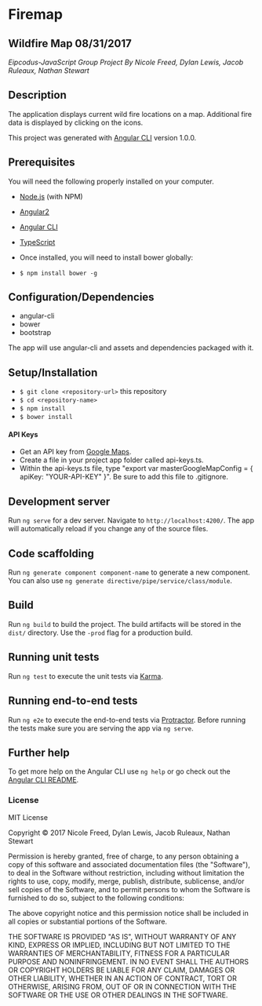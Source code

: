 # Firemap

## Wildfire Map 08/31/2017

_Eipcodus-JavaScript Group Project By Nicole Freed, Dylan Lewis, Jacob Ruleaux, Nathan Stewart_

## Description

The application displays current wild fire locations on a map. Additional fire data is displayed by clicking on the icons.

This project was generated with [Angular CLI](https://github.com/angular/angular-cli) version 1.0.0.

## Prerequisites

You will need the following properly installed on your computer.

* [Node.js](https://nodejs.org/) (with NPM)
* [Angular2](https://angular.io/)
* [Angular CLI](https://github.com/angular/angular-cli)
* [TypeScript](http://www.typescriptlang.org/index.html)

* Once installed, you will need to install bower globally:
* `$ npm install bower -g`

## Configuration/Dependencies

* angular-cli
* bower
* bootstrap

The app will use angular-cli and assets and dependencies packaged with it.

## Setup/Installation

* `$ git clone <repository-url>` this repository
* `$ cd <repository-name>`
* `$ npm install`
* `$ bower install`

#### API Keys

* Get an API key from [Google Maps](https://developers.google.com/maps/documentation/javascript/get-api-key).
* Create a file in your project app  folder called api-keys.ts.
* Within the api-keys.ts file, type "export var masterGoogleMapConfig = { apiKey: "YOUR-API-KEY" }". Be sure to add this file to .gitignore.

## Development server

Run `ng serve` for a dev server. Navigate to `http://localhost:4200/`. The app will automatically reload if you change any of the source files.

## Code scaffolding

Run `ng generate component component-name` to generate a new component. You can also use `ng generate directive/pipe/service/class/module`.

## Build

Run `ng build` to build the project. The build artifacts will be stored in the `dist/` directory. Use the `-prod` flag for a production build.

## Running unit tests

Run `ng test` to execute the unit tests via [Karma](https://karma-runner.github.io).

## Running end-to-end tests

Run `ng e2e` to execute the end-to-end tests via [Protractor](http://www.protractortest.org/).
Before running the tests make sure you are serving the app via `ng serve`.

## Further help

To get more help on the Angular CLI use `ng help` or go check out the [Angular CLI README](https://github.com/angular/angular-cli/blob/master/README.md).


### License

MIT License

Copyright &copy; 2017 Nicole Freed, Dylan Lewis, Jacob Ruleaux, Nathan Stewart

Permission is hereby granted, free of charge, to any person obtaining a copy
of this software and associated documentation files (the "Software"), to deal
in the Software without restriction, including without limitation the rights
to use, copy, modify, merge, publish, distribute, sublicense, and/or sell
copies of the Software, and to permit persons to whom the Software is
furnished to do so, subject to the following conditions:

The above copyright notice and this permission notice shall be included in all
copies or substantial portions of the Software.

THE SOFTWARE IS PROVIDED "AS IS", WITHOUT WARRANTY OF ANY KIND, EXPRESS OR
IMPLIED, INCLUDING BUT NOT LIMITED TO THE WARRANTIES OF MERCHANTABILITY,
FITNESS FOR A PARTICULAR PURPOSE AND NONINFRINGEMENT. IN NO EVENT SHALL THE
AUTHORS OR COPYRIGHT HOLDERS BE LIABLE FOR ANY CLAIM, DAMAGES OR OTHER
LIABILITY, WHETHER IN AN ACTION OF CONTRACT, TORT OR OTHERWISE, ARISING FROM,
OUT OF OR IN CONNECTION WITH THE SOFTWARE OR THE USE OR OTHER DEALINGS IN THE
SOFTWARE.
